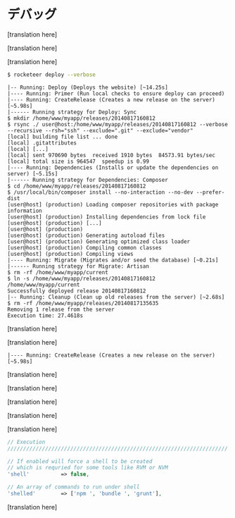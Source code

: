 # デバッグ

<!--original
# Debugging
-->

[translation here]

<!--original
## Investigating a failing deployment
-->

[translation here]

<!--original
If you encounter problems with your deployment and the default output isn't helping you, there is a handful of things you can do. First of all, try running whatever command you are running with the `--verbose` flag. This will display a lot more informations on what is happening.
-->

[translation here]

<!--original
The two main informations that are added, are what commands are run on the server, and what exactly is happening on the server, in real time:
-->

```bash
$ rocketeer deploy --verbose
```

```
|-- Running: Deploy (Deploys the website) [~14.25s]
|---- Running: Primer (Run local checks to ensure deploy can proceed)
|---- Running: CreateRelease (Creates a new release on the server) [~5.98s]
|------ Running strategy for Deploy: Sync
$ mkdir /home/www/myapp/releases/20140817160812
$ rsync ./ user@host:/home/www/myapp/releases/20140817160812 --verbose --recursive --rsh="ssh" --exclude=".git" --exclude="vendor"
[local] building file list ... done
[local] .gitattributes
[local] [...]
[local] sent 970690 bytes  received 1910 bytes  84573.91 bytes/sec
[local] total size is 964547  speedup is 0.99
|---- Running: Dependencies (Installs or update the dependencies on server) [~5.15s]
|------ Running strategy for Dependencies: Composer
$ cd /home/www/myapp/releases/20140817160812
$ /usr/local/bin/composer install --no-interaction --no-dev --prefer-dist
[user@host] (production) Loading composer repositories with package information
[user@host] (production) Installing dependencies from lock file
[user@host] (production) [...]
[user@host] (production)
[user@host] (production) Generating autoload files
[user@host] (production) Generating optimized class loader
[user@host] (production) Compiling common classes
[user@host] (production) Compiling views
|---- Running: Migrate (Migrates and/or seed the database) [~0.21s]
|------ Running strategy for Migrate: Artisan
$ rm -rf /home/www/myapp/current
$ ln -s /home/www/myapp/releases/20140817160812 /home/www/myapp/current
Successfully deployed release 20140817160812
|-- Running: Cleanup (Clean up old releases from the server) [~2.68s]
$ rm -rf /home/www/myapp/releases/20140817135635
Removing 1 release from the server
Execution time: 27.4618s
```

[translation here]

<!--original
## Investigating a slow deployment
-->

[translation here]

<!--original
If your deployment seems to be unusually slow, I recommend you check the times displayed in brackets displayed next to each task name:
-->

```
|---- Running: CreateRelease (Creates a new release on the server) [~5.98s]
```

[translation here]

<!--original
This time is an average of the recorded execution times of this task. If you deployed twice and it took 10s and 8s, it'll display `[~8s]`. This time is an _estimation_ and does not represent the actual time the task will time, it's just a prediction based on previous observations.
-->

[translation here]

<!--original
### Investigating missing binaries, permission problems, etc.
-->

[translation here]

<!--original
If you find yourself in a situation where Rocketeer fails to execute a certain command, first of all, **check that with the same credentials you are able to run that command yourself**. Rocketeer only does what you tell him to, if there is a problem on your server that is preventing a command from working, it will encounter the same problem.
-->

[translation here]

<!--original
There is however one main difference between Rocketeer and you: Rocketeer will by default run into a shell-less session. That means it doesn't login with Bash or Zsh, which is problematic for certain tools (like RVM, NVM, etc.) that are loaded via your `.bashrc` or `.zshrc` file.
-->

[translation here]

<!--original
To work around the problem, Rocketeer has an option to run certain commands in a shell, you can configure it in the `remote.php` file:
-->

```php
// Execution
//////////////////////////////////////////////////////////////////////

// If enabled will force a shell to be created
// which is requried for some tools like RVM or NVM
'shell'          => false,

// An array of commands to run under shell
'shelled'        => ['npm ', 'bundle ', 'grunt'],
```

[translation here]

<!--original
Simply enable the `shell` option and add whatever command you need to be logged in for in the array. Those are matched against the command, meaning it can match only part of the executed command.-->
